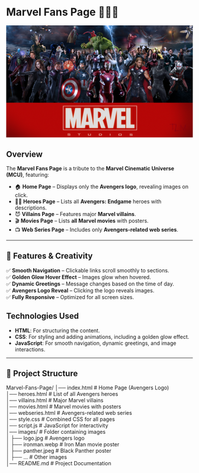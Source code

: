 # **Marvel Fans Page** 🦸‍♂️🔥  

![Marvel Banner](banner.png)  

## **Overview**  
The **Marvel Fans Page** is a tribute to the **Marvel Cinematic Universe (MCU)**, featuring:  
- 🏠 **Home Page** – Displays only the **Avengers logo**, revealing images on click.  
- 🦸‍♂️ **Heroes Page** – Lists all **Avengers: Endgame** heroes with descriptions.  
- 😈 **Villains Page** – Features major **Marvel villains**.  
- 🎬 **Movies Page** – Lists **all Marvel movies** with posters.  
- 📺 **Web Series Page** – Includes only **Avengers-related web series**.  

---

## **🎨 Features & Creativity**  
✅ **Smooth Navigation** – Clickable links scroll smoothly to sections.  
✅ **Golden Glow Hover Effect** – Images glow when hovered.  
✅ **Dynamic Greetings** – Message changes based on the time of day.  
✅ **Avengers Logo Reveal** – Clicking the logo reveals images.  
✅ **Fully Responsive** – Optimized for all screen sizes.  


## **Technologies Used**  
- **HTML**: For structuring the content.  
- **CSS**: For styling and adding animations, including a golden glow effect.  
- **JavaScript**: For smooth navigation, dynamic greetings, and image interactions.

---

## **📁 Project Structure**  
Marvel-Fans-Page/
│── index.html          # Home Page (Avengers Logo)  
│── heroes.html         # List of all Avengers heroes  
│── villains.html       # Major Marvel villains  
│── movies.html         # Marvel movies with posters  
│── webseries.html      # Avengers-related web series  
│── style.css           # Combined CSS for all pages  
│── script.js           # JavaScript for interactivity  
│── images/             # Folder containing images  
│   ├── logo.jpg        # Avengers logo  
│   ├── ironman.webp    # Iron Man movie poster  
│   ├── panther.jpeg    # Black Panther poster  
│   ├── ...            # Other images  
│── README.md           # Project Documentation  